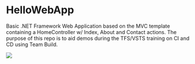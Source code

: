 # HelloWebApp
Basic .NET Framework Web Application based on the MVC template containing a HomeController w/ Index, About and Contact actions. The purpose of this repo is to aid demos during the TFS/VSTS training on CI and CD using Team Build.

<img src="https://quiputraining.visualstudio.com/_apis/public/build/definitions/1df77048-2fd3-439d-af26-3ecda0213f42/8/badge"/>
